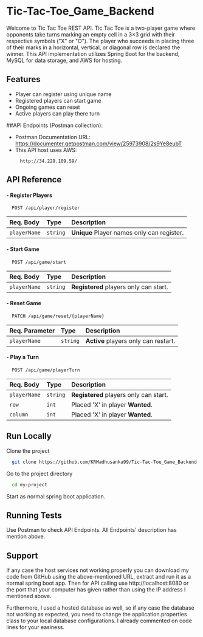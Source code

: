 
# Tic-Tac-Toe_Game_Backend

Welcome to Tic Tac Toe REST API. Tic Tac Toe is a two-player game where opponents take turns marking an empty cell in a 3×3 grid with their respective symbols ("X" or "O"). The player who succeeds in placing three of their marks in a horizontal, vertical, or diagonal row is declared the winner. This API implementation utilizes Spring Boot for the backend, MySQL for data storage, and AWS for hosting.

## Features

- Player can register using unique name
- Registered players can start game
- Ongoing games can reset 
- Active players can play there turn

##API Endpoints (Postman collection):
- Postman Documentation URL: https://documenter.getpostman.com/view/25973908/2s9Ye8eubT
- This API host uses AWS:
```base  
     http://34.229.109.59/
```
## API Reference

#### - Register Players

```http
  POST /api/player/register
```

| Req. Body | Type     | Description                |
| :-------- | :------- | :------------------------- |
| `playerName` | `string` | **Unique** Player names only can register. |

#### - Start Game

```http
  POST /api/game/start
```

| Req. Body | Type     | Description                       |
| :-------- | :------- | :-------------------------------- |
| `playerName`      | `string` | **Registered** players only can start. |

#### - Reset Game

```http
  PATCH /api/game/reset/{playerName}
```

| Req. Parameter | Type     | Description                       |
| :-------- | :------- | :-------------------------------- |
| `playerName`      | `string` | **Active** players only can restart. |
#### - Play a Turn

```http
  POST /api/game/playerTurn
```

| Req. Body | Type     | Description                       |
| :-------- | :------- | :-------------------------------- |
| `playerName`      | `string` | **Registered** players only can start. |
| `row` | `int`|Placed 'X' in player **Wanted**.|
|`column`|`int`|Placed 'X' in player **Wanted**.|

## Run Locally

Clone the project

```bash
  git clone https://github.com/KRMadhusanka99/Tic-Tac-Toe_Game_Backend.git
```

Go to the project directory

```bash
  cd my-project
```

Start as normal spring boot application. 

## Running Tests

Use Postman to check API Endpoints. All Endpoints' description has mention above.
## Support
If any case the host services not working properly you can download my code from GitHub using the above-mentioned URL, extract and run it as a normal spring boot app. Then for API calling use http://localhost:8080 or the port that your computer has given rather than using the IP address I mentioned above.

Furthermore, I used a hosted database as well, so if any case the database not working as expected, you need to change the application.properties class to your local database configurations. I already commented on code lines for your easiness.
